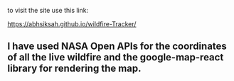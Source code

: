 to visit the site use this link:

https://abhsiksah.github.io/wildfire-Tracker/

## I have used NASA Open APIs for the coordinates of all the live wildfire and the google-map-react library for rendering the map.

